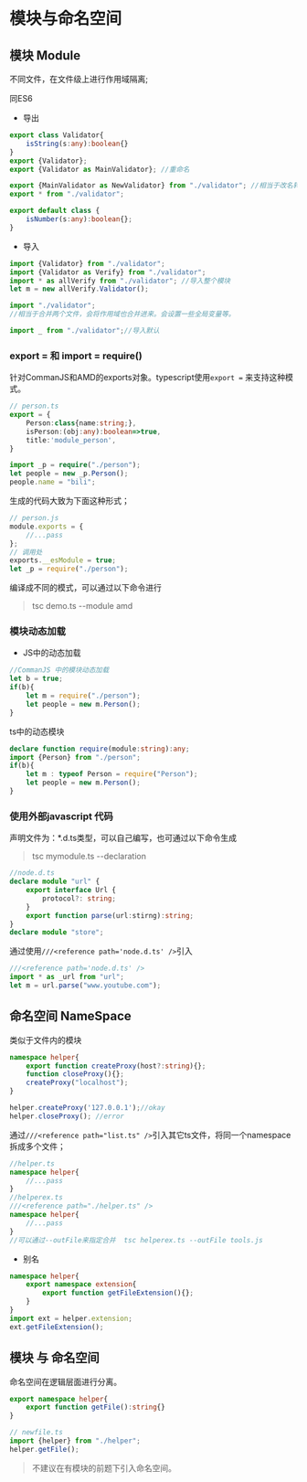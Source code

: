 
# 模块与命名空间

## 模块 Module

不同文件，在文件级上进行作用域隔离;

同ES6

* 导出

```typescript
export class Validator{
    isString(s:any):boolean{}
}
export {Validator};
export {Validator as MainValidator}; //重命名

export {MainValidator as NewValidator} from "./validator"; //相当于改名转发，并没有导入
export * from "./validator";

export default class {
    isNumber(s:any):boolean{};
}

```

* 导入

```typescript
import {Validator} from "./validator";
import {Validator as Verify} from "./validator";
import * as allVerify from "./validator"; //导入整个模块
let m = new allVerify.Validator();

import "./validator";
//相当于合并两个文件，会将作用域也合并进来。会设置一些全局变量等。

import _ from "./validator";//导入默认

```

### export = 和 import = require()

针对CommanJS和AMD的exports对象。typescript使用`export =` 来支持这种模式。

```typescript
// person.ts
export = {
    Person:class{name:string;},
    isPerson:(obj:any):boolean=>true,
    title:'module_person',
}

import _p = require("./person");
let people = new _p.Person();
people.name = "bili";
```

生成的代码大致为下面这种形式；

```typescript
// person.js
module.exports = {
    //...pass
};
// 调用处
exports.__esModule = true;
let _p = require("./person");

```

编译成不同的模式，可以通过以下命令进行

> tsc demo.ts --module amd

### 模块动态加载

* JS中的动态加载

```javascript
//CommanJS 中的模块动态加载
let b = true;
if(b){
    let m = require("./person");
    let people = new m.Person();
}

```

ts中的动态模块

```typescript
declare function require(module:string):any;
import {Person} from "./person";
if(b){
    let m : typeof Person = require("Person");
    let people = new m.Person();
}

```

### 使用外部javascript 代码

声明文件为：*.d.ts类型，可以自己编写，也可通过以下命令生成

> tsc mymodule.ts --declaration 

```typescript
//node.d.ts
declare module "url" {
    export interface Url {
        protocol?: string;
    }
    export function parse(url:stirng):string;
}
declare module "store";

```

通过使用`///<reference path='node.d.ts' />`引入

```typescript
///<reference path='node.d.ts' />
import * as _url from "url";
let m = url.parse("www.youtube.com");

```




## 命名空间 NameSpace

类似于文件内的模块

```typescript
namespace helper{
    export function createProxy(host?:string){};
    function closeProxy(){};
    createProxy("localhost");
}

helper.createProxy('127.0.0.1');//okay
helper.closeProxy(); //error

```

通过`///<reference path="list.ts" />`引入其它ts文件，将同一个namespace拆成多个文件；

```typescript
//helper.ts
namespace helper{
    //...pass
}
//helperex.ts
///<reference path="./helper.ts" />
namespace helper{
    //...pass
}
//可以通过--outFile来指定合并  tsc helperex.ts --outFile tools.js
```

* 别名

```typescript
namespace helper{
    export namespace extension{
        export function getFileExtension(){};
    }
}
import ext = helper.extension;
ext.getFileExtension();
```

## 模块 与 命名空间

命名空间在逻辑层面进行分离。

```typescript
export namespace helper{
    export function getFile():string{}
}

// newfile.ts
import {helper} from "./helper";
helper.getFile();
```
> 不建议在有模块的前题下引入命名空间。